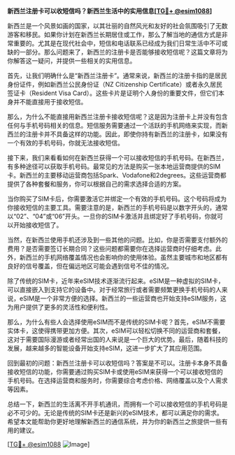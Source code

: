 **新西兰注册卡可以收短信吗？新西兰生活中的实用信息[[TG💪+ @esim1088](https://t.me/s/esim1088)]**

新西兰是一个风景如画的国家，以其壮丽的自然风光和友好的社会氛围吸引了无数游客和移民。如果你计划在新西兰长期居住或工作，那么了解当地的通信方式是非常重要的。尤其是在现代社会中，短信和电话联系已经成为我们日常生活中不可或缺的一部分。那么问题来了，新西兰的注册卡是否能够接收短信呢？这篇文章将为你解答这一疑问，并提供一些相关的实用信息。

首先，让我们明确什么是“新西兰注册卡”。通常来说，新西兰的注册卡指的是居民身份证件，例如新西兰公民身份证（NZ Citizenship Certificate）或者永久居民签证卡（Resident Visa Card）。这些卡片是证明个人身份的重要文件，但它们本身并不能直接用于接收短信。

那么，为什么不能直接用新西兰注册卡接收短信呢？这是因为注册卡上并没有包含任何与手机号码相关的信息。短信服务需要通过一个活跃的手机网络来实现，而新西兰的注册卡并不具备这样的功能。因此，即使你持有新西兰的注册卡，如果没有一个有效的手机号码，你就无法接收短信。

接下来，我们来看看如何在新西兰获得一个可以接收短信的手机号码。在新西兰，有多种途径可以获取手机号码。最常见的方法是购买一张本地运营商提供的SIM卡。新西兰的主要移动运营商包括Spark、Vodafone和2degrees。这些运营商都提供了各种套餐和服务，你可以根据自己的需求选择合适的方案。

当你购买了SIM卡后，你需要激活它并绑定一个有效的手机号码。这个号码将成为你接收短信的主要工具。需要注意的是，新西兰的手机号码是以数字开头的，通常以“02”、“04”或“06”开头。一旦你的SIM卡激活并且绑定好了手机号码，你就可以开始接收短信了。

当然，在新西兰使用手机还涉及到一些其他的问题。比如，你是否需要支付额外的费用？是否需要签订长期合同？这些问题都需要你在选择运营商时仔细考虑。此外，新西兰的手机网络覆盖情况也会影响你的使用体验。虽然主要城市和地区都有良好的信号覆盖，但在偏远地区可能会遇到信号不佳的情况。

除了传统的SIM卡，近年来eSIM技术逐渐流行起来。eSIM是一种虚拟的SIM卡，可以直接嵌入到支持它的设备中。对于经常旅行或者需要频繁更换手机号码的人来说，eSIM是一个非常方便的选择。新西兰的一些运营商也开始支持eSIM服务，这为用户提供了更多的灵活性和便利性。

那么，为什么有些人会选择使用eSIM而不是传统的SIM卡呢？首先，eSIM不需要实体卡，这使得携带更加方便。其次，eSIM可以轻松切换不同的运营商和套餐，这对于需要国际漫游或者经常出国的人来说是一个巨大的优势。最后，随着科技的发展，越来越多的智能设备开始支持eSIM，这进一步扩大了其应用范围。

回到最初的问题：新西兰注册卡可以收短信吗？答案是不可以。注册卡本身不具备接收短信的功能，你需要通过购买SIM卡或使用eSIM来获得一个可以接收短信的手机号码。在选择运营商和服务时，你需要综合考虑价格、网络覆盖以及个人需求等因素。

总结一下，新西兰的生活离不开手机通讯，而拥有一个可以接收短信的手机号码是必不可少的。无论是传统的SIM卡还是新兴的eSIM技术，都可以满足你的需求。希望本文能帮助你更好地理解新西兰的通信系统，并为你的新西兰之旅提供一些有用的建议。

[[TG💪+ @esim1088](https://t.me/s/esim1088) ![Image](https://i.postimg.cc/4NQfJmqS/Snipaste-2025-05-13-00-14-12.png)]
